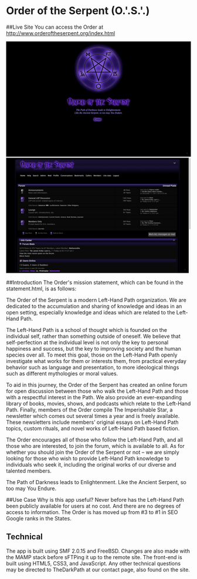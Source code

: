 # Order of the Serpent (O.'.S.'.)

##Live Site
You can access the Order at http://www.orderoftheserpent.org/index.html

![Screenshots](./index.png)
![Screenshots](./forum.png)

##Introduction
The Order's mission statement, which can be found in the statement.html, is as follows:

The Order of the Serpent is a modern Left-Hand Path organization. We are dedicated to the accumulation and sharing of knowledge and ideas in an open setting, especially knowledge and ideas which are related to the Left-Hand Path.

The Left-Hand Path is a school of thought which is founded on the individual self, rather than something outside of oneself. We believe that self-perfection at the individual level is not only the key to personal happiness and success, but the key to improving society and the human species over all. To meet this goal, those on the Left-Hand Path openly investigate what works for them or interests them, from practical everyday behavior such as language and presentation, to more ideological things such as different mythologies or moral values.

To aid in this journey, the Order of the Serpent has created an online forum for open discussion between those who walk the Left-Hand Path and those with a respectful interest in the Path. We also provide an ever-expanding library of books, movies, shows, and podcasts which relate to the Left-Hand Path. Finally, members of the Order compile The Imperishable Star, a newsletter which comes out several times a year and is freely available. These newsletters include members’ original essays on Left-Hand Path topics, custom rituals, and novel works of Left-Hand Path based fiction.

The Order encourages all of those who follow the Left-Hand Path, and all those who are interested, to join the forum, which is available to all. As for whether you should join the Order of the Serpent or not – we are simply looking for those who wish to provide Left-Hand Path knowledge to individuals who seek it, including the original works of our diverse and talented members.

The Path of Darkness leads to Enlightenment.
Like the Ancient Serpent, so too may You Endure.

##Use Case
Why is this app useful? Never before has the Left-Hand Path been publicly available for users at no cost. And there are no degrees of access to information. The Order is has moved up from #3 to #1 in SEO Google ranks in the States. 

## Technical
The app is built using SMF 2.0.15 and FreeBSD. Changes are also made with the MAMP stack before sFTPing it up to the remote site. The front-end is built using HTML5, CSS3, and JavaScript. Any other technical questions may be directed to TheDarkPath at our contact page, also found on the site.

